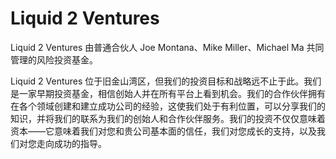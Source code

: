 # 

# Liquid 2 Ventures

Liquid 2 Ventures 由普通合伙人 Joe Montana、Mike Miller、Michael Ma 共同管理的风险投资基金。

Liquid 2 Ventures 位于旧金山湾区，但我们的投资目标和战略远不止于此。我们是一家早期投资基金，相信创始人并在所有平台上看到机会。我们的合作伙伴拥有在各个领域创建和建立成功公司的经验，这使我们处于有利位置，可以分享我们的知识，并将我们的联系为我们的创始人和合作伙伴服务。我们的投资不仅仅意味着资本——它意味着我们对您和贵公司基本面的信任，我们对您成长的支持，以及我们对您走向成功的指导。

